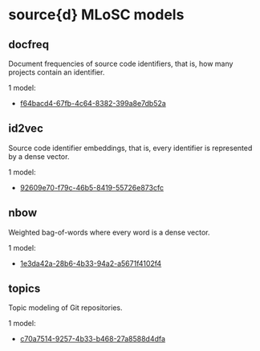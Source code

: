 source{d} MLoSC models
======================

## docfreq
Document frequencies of source code identifiers, that is, how many projects contain an identifier.

1 model:

* <default> [f64bacd4-67fb-4c64-8382-399a8e7db52a](/docfreq/f64bacd4-67fb-4c64-8382-399a8e7db52a.md) 

## id2vec
Source code identifier embeddings, that is, every identifier is represented by a dense vector.

1 model:

* <default> [92609e70-f79c-46b5-8419-55726e873cfc](/id2vec/92609e70-f79c-46b5-8419-55726e873cfc.md) 

## nbow
Weighted bag-of-words where every word is a dense vector.

1 model:

* <default> [1e3da42a-28b6-4b33-94a2-a5671f4102f4](/nbow/1e3da42a-28b6-4b33-94a2-a5671f4102f4.md) 

## topics
Topic modeling of Git repositories.

1 model:

* <default> [c70a7514-9257-4b33-b468-27a8588d4dfa](/topics/c70a7514-9257-4b33-b468-27a8588d4dfa.md) 
